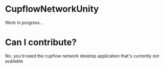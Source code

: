 # CupflowNetworkUnity
 Work in progress...
# Can I contribute?
No, you'd need the cupflow network desktop application that's currently not available
